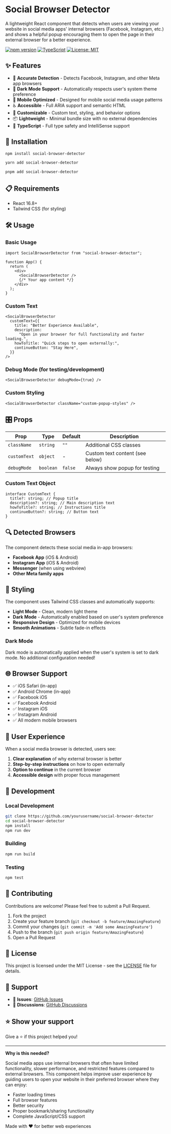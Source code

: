 # Social Browser Detector

A lightweight React component that detects when users are viewing your website in social media apps' internal browsers (Facebook, Instagram, etc.) and shows a helpful popup encouraging them to open the page in their external browser for a better experience.

[![npm version](https://img.shields.io/npm/v/social-browser-detector.svg)](https://www.npmjs.com/package/social-browser-detector)
[![TypeScript](https://img.shields.io/badge/TypeScript-Ready-blue.svg)](https://www.typescriptlang.org/)
[![License: MIT](https://img.shields.io/badge/License-MIT-yellow.svg)](https://opensource.org/licenses/MIT)

## ✨ Features

- 🎯 **Accurate Detection** - Detects Facebook, Instagram, and other Meta app browsers
- 🌙 **Dark Mode Support** - Automatically respects user's system theme preference
- 📱 **Mobile Optimized** - Designed for mobile social media usage patterns
- ♿ **Accessible** - Full ARIA support and semantic HTML
- 🎨 **Customizable** - Custom text, styling, and behavior options
- 📦 **Lightweight** - Minimal bundle size with no external dependencies
- 🔧 **TypeScript** - Full type safety and IntelliSense support

## 🚀 Installation

```bash
npm install social-browser-detector
```

```bash
yarn add social-browser-detector
```

```bash
pnpm add social-browser-detector
```

## 📋 Requirements

- React 16.8+
- Tailwind CSS (for styling)

## 🛠️ Usage

### Basic Usage

```tsx
import SocialBrowserDetector from "social-browser-detector";

function App() {
  return (
    <div>
      <SocialBrowserDetector />
      {/* Your app content */}
    </div>
  );
}
```

### Custom Text

```tsx
<SocialBrowserDetector
  customText={{
    title: "Better Experience Available",
    description:
      "Open in your browser for full functionality and faster loading.",
    howToTitle: "Quick steps to open externally:",
    continueButton: "Stay Here",
  }}
/>
```

### Debug Mode (for testing/development)

```tsx
<SocialBrowserDetector debugMode={true} />
```

### Custom Styling

```tsx
<SocialBrowserDetector className="custom-popup-styles" />
```

## 🎛️ Props

| Prop         | Type      | Default | Description                     |
| ------------ | --------- | ------- | ------------------------------- |
| `className`  | `string`  | `""`    | Additional CSS classes          |
| `customText` | `object`  | -       | Custom text content (see below) |
| `debugMode`  | `boolean` | `false` | Always show popup for testing   |

### Custom Text Object

```tsx
interface CustomText {
  title?: string; // Popup title
  description?: string; // Main description text
  howToTitle?: string; // Instructions title
  continueButton?: string; // Button text
}
```

## 🔍 Detected Browsers

The component detects these social media in-app browsers:

- **Facebook App** (iOS & Android)
- **Instagram App** (iOS & Android)
- **Messenger** (when using webview)
- **Other Meta family apps**

## 🎨 Styling

The component uses Tailwind CSS classes and automatically supports:

- **Light Mode** - Clean, modern light theme
- **Dark Mode** - Automatically enabled based on user's system preference
- **Responsive Design** - Optimized for mobile devices
- **Smooth Animations** - Subtle fade-in effects

### Dark Mode

Dark mode is automatically applied when the user's system is set to dark mode. No additional configuration needed!

## 🌐 Browser Support

- ✅ iOS Safari (in-app)
- ✅ Android Chrome (in-app)
- ✅ Facebook iOS
- ✅ Facebook Android
- ✅ Instagram iOS
- ✅ Instagram Android
- ✅ All modern mobile browsers

## 📱 User Experience

When a social media browser is detected, users see:

1. **Clear explanation** of why external browser is better
2. **Step-by-step instructions** on how to open externally
3. **Option to continue** in the current browser
4. **Accessible design** with proper focus management

## 🔧 Development

### Local Development

```bash
git clone https://github.com/yourusername/social-browser-detector
cd social-browser-detector
npm install
npm run dev
```

### Building

```bash
npm run build
```

### Testing

```bash
npm test
```

## 🤝 Contributing

Contributions are welcome! Please feel free to submit a Pull Request.

1. Fork the project
2. Create your feature branch (`git checkout -b feature/AmazingFeature`)
3. Commit your changes (`git commit -m 'Add some AmazingFeature'`)
4. Push to the branch (`git push origin feature/AmazingFeature`)
5. Open a Pull Request

## 📄 License

This project is licensed under the MIT License - see the [LICENSE](LICENSE) file for details.

## 🙋 Support

- 🐛 **Issues**: [GitHub Issues](https://github.com/2u841r/social-browser-detector/issues)
- 💬 **Discussions**: [GitHub Discussions](https://github.com/2u841r/social-browser-detector/discussions)

## ⭐ Show your support

Give a ⭐️ if this project helped you!

---

**Why is this needed?**

Social media apps use internal browsers that often have limited functionality, slower performance, and restricted features compared to external browsers. This component helps improve user experience by guiding users to open your website in their preferred browser where they can enjoy:

- Faster loading times
- Full browser features
- Better security
- Proper bookmark/sharing functionality
- Complete JavaScript/CSS support

Made with ❤️ for better web experiences
